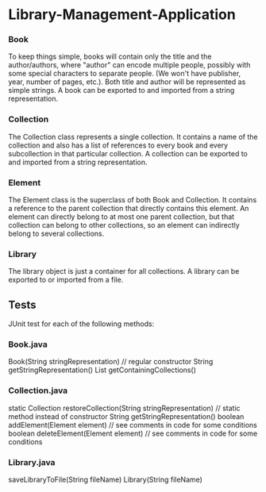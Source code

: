 # Library-Management-Application

### Book

To keep things simple, books will contain only the title and the author/authors, where "author" can encode multiple people, possibly with some special characters to separate people. (We won't have publisher, year, number of pages, etc.). Both title and author will be represented as simple strings. A book can be exported to and imported from a string representation. 

### Collection
The Collection class represents a single collection. It contains a name of the collection and also has a list of references to every book and every subcollection in that particular collection. A collection can be exported to and imported from a string representation. 

### Element
The Element class is the superclass of both Book and Collection. It contains a reference to the parent collection that directly contains this element. An element can directly belong to at most one parent collection, but that collection can belong to other collections, so an element can indirectly belong to several collections. 

### Library
The library object is just a container for all collections. A library can be exported to or imported from a file. 

## Tests
JUnit test for each of the following methods:

### Book.java
Book(String stringRepresentation) // regular constructor
String getStringRepresentation()
List<Collection> getContainingCollections()

### Collection.java
static Collection restoreCollection(String stringRepresentation) // static method instead of constructor
String getStringRepresentation()
boolean addElement(Element element) // see comments in code for some conditions
boolean deleteElement(Element element) // see comments in code for some conditions

### Library.java
saveLibraryToFile(String fileName)
Library(String fileName)
